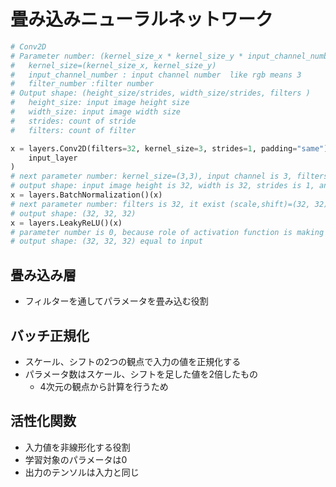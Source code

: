 # 畳み込みニューラルネットワーク

```python
# Conv2D
# Parameter number: (kernel_size_x * kernel_size_y * input_channel_number + 1) * filter_number
#   kernel_size=(kernel_size_x, kernel_size_y)
#   input_channel_number : input channel number  like rgb means 3
#   filter_number :filter number
# Output shape: (height_size/strides, width_size/strides, filters )
#   height_size: input image height size
#   width_size: input image width size
#   strides: count of stride
#   filters: count of filter

x = layers.Conv2D(filters=32, kernel_size=3, strides=1, padding="same")(
    input_layer
)
# next parameter number: kernel_size=(3,3), input channel is 3, filters is 32, should be (3*3*3+1)*32 = 896
# output shape: input image height is 32, width is 32, strides is 1, and filters is 32, should be (32, 32, 32)
x = layers.BatchNormalization()(x)
# next parameter number: filters is 32, it exist (scale,shift)=(32, 32), should be  (32*2) * 2 = 128
# output shape: (32, 32, 32)
x = layers.LeakyReLU()(x)
# parameter number is 0, because role of activation function is making output non-liner
# output shape: (32, 32, 32) equal to input
```

## 畳み込み層

* フィルターを通してパラメータを畳み込む役割

## バッチ正規化

* スケール、シフトの2つの観点で入力の値を正規化する
* パラメータ数はスケール、シフトを足した値を2倍したもの
  * 4次元の観点から計算を行うため

## 活性化関数

* 入力値を非線形化する役割
* 学習対象のパラメータは0
* 出力のテンソルは入力と同じ

